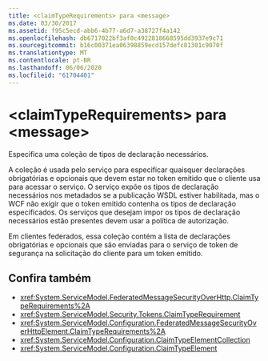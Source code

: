 ```yaml
---
title: <claimTypeRequirements> para <message>
ms.date: 03/30/2017
ms.assetid: f95c5ecd-abb6-4b77-a6d7-a38727f4a142
ms.openlocfilehash: db6717022bf3af0c4922818668595dd3937e9c71
ms.sourcegitcommit: b16c00371ea06398859ecd157defc81301c9070f
ms.translationtype: MT
ms.contentlocale: pt-BR
ms.lasthandoff: 06/06/2020
ms.locfileid: "61704401"
---
```

# <a name="claimtyperequirements-for-message"></a>\<claimTypeRequirements> para \<message>
Especifica uma coleção de tipos de declaração necessários.  
  
 A coleção é usada pelo serviço para especificar quaisquer declarações obrigatórias e opcionais que devem estar no token emitido que o cliente usa para acessar o serviço. O serviço expõe os tipos de declaração necessários nos metadados se a publicação WSDL estiver habilitada, mas o WCF não exigir que o token emitido contenha os tipos de declaração especificados. Os serviços que desejam impor os tipos de declaração necessários estão presentes devem usar a política de autorização.  
  
 Em clientes federados, essa coleção contém a lista de declarações obrigatórias e opcionais que são enviadas para o serviço de token de segurança na solicitação do cliente para um token emitido.  
  
## <a name="see-also"></a>Confira também

- <xref:System.ServiceModel.FederatedMessageSecurityOverHttp.ClaimTypeRequirements%2A>
- <xref:System.ServiceModel.Security.Tokens.ClaimTypeRequirement>
- <xref:System.ServiceModel.Configuration.FederatedMessageSecurityOverHttpElement.ClaimTypeRequirements%2A>
- <xref:System.ServiceModel.Configuration.ClaimTypeElementCollection>
- <xref:System.ServiceModel.Configuration.ClaimTypeElement>
